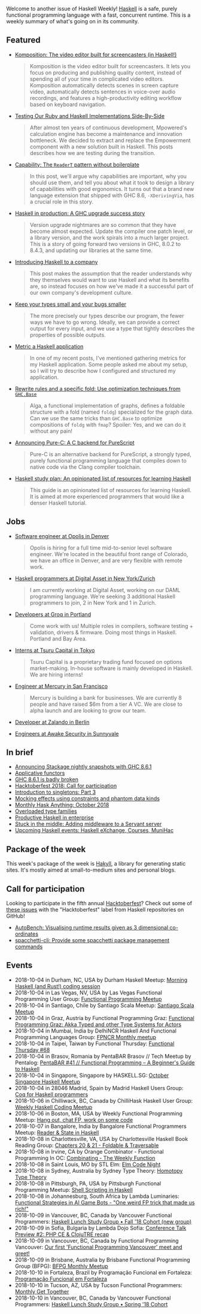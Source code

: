 Welcome to another issue of Haskell Weekly!
[Haskell](https://www.haskell.org) is a safe, purely functional programming language with a fast, concurrent runtime.
This is a weekly summary of what's going on in its community.

## Featured

-   [Komposition: The video editor built for screencasters (in Haskell!)](https://owickstrom.github.io/komposition/)

    > Komposition is the video editor built for screencasters. It lets you focus on producing and publishing quality content, instead of spending all of your time in complicated video editors. Komposition automatically detects scenes in screen capture video, automatically detects sentences in voice-over audio recordings, and features a high-productivity editing workflow based on keyboard navigation.

-   [Testing Our Ruby and Haskell Implementations Side-By-Side](https://blog.mpowered.team/posts/2018-testing-ruby-haskell-implementations.html)

    > After almost ten years of continuous development, Mpowered's calculation engine has become a maintenance and innovation bottleneck. We decided to extract and replace the Empowerment component with a new solution built in Haskell. This posts describes how we are testing during the transition.

-   [Capability: The `ReaderT` pattern without boilerplate](https://www.tweag.io/posts/2018-10-04-capability.html)

    > In this post, we'll argue why capabilities are important, why you should use them, and tell you about what it took to design a library of capabilities with good ergonomics. It turns out that a brand new language extension that shipped with GHC 8.6, `-XDerivingVia`, has a crucial role in this story.

-   [Haskell in production: A GHC upgrade success story](https://engineering.itpro.tv/2018/09/28/haskell-in-production-a-ghc-upgrade-success-story/)

    > Version upgrade nightmares are so common that they have become almost expected. Update the compiler one patch level, or a library version, and the work spirals into a much larger project. This is a story of going forward two versions in GHC, 8.0.2 to 8.4.3, and updating our libraries at the same time.

-   [Introducing Haskell to a company](https://alasconnect.github.io/blog/posts/2018-10-02-introducing-haskell-to-a-company.html)

    > This post makes the assumption that the reader understands why they themselves would want to use Haskell and what its benefits are, so instead focuses on how we've made it a successful part of our own company's development culture.

-   [Keep your types small and your bugs smaller](https://www.parsonsmatt.org/2018/10/02/small_types.html)

    > The more precisely our types describe our program, the fewer ways we have to go wrong. Ideally, we can provide a correct output for every input, and we use a type that tightly describes the properties of possible outputs.

-   [Metric a Haskell application](https://qnikst.github.io/posts/2018-10-29-metrics-haskell.html)

    > In one of my recent posts, I've mentioned gathering metrics for my Haskell application. Some people asked me about my setup, so I will try to describe how I configured and structured my application.

-   [Rewrite rules and a specific fold: Use optimization techniques from `GHC.Base`](https://blog.nyarlathotep.one/2018/09/rewrite-rules-and-a-specific-fold/)

    > Alga, a functional implementation of graphs, defines a foldable structure with a fold (named `foldg`) specialized for the graph data. Can we use the same tricks than `GHC.Base` to optimize compositions of `foldg` with `fmap`? Spoiler: Yes, and we can do it without any pain!

-   [Announcing Pure-C: A C backend for PureScript](https://medium.com/@felixschlitter/announcing-pure-c-a-c-backend-for-purescript-c6bc05562fde)

    > Pure-C is an alternative backend for PureScript, a strongly typed, purely functional programming language that compiles down to native code via the Clang compiler toolchain.

-   [Haskell study plan: An opinionated list of resources for learning Haskell](https://github.com/soupi/haskell-study-plan/tree/6490a5a89f24adae860ad0e2afe2a87c8bc58e0a)

    > This guide is an opinionated list of resources for learning Haskell. It is aimed at more experienced programmers that would like a denser Haskell tutorial.

## Jobs

-   [Software engineer at Opolis in Denver](https://twitter.com/mattoflambda/status/1045784193953718272)

    > Opolis is hiring for a full time mid-to-senior level software engineer. We're located in the beautiful front range of Colorado, we have an office in Denver, and are very flexible with remote work.

-   [Haskell programmers at Digital Asset in New York/Zurich](https://neilmitchell.blogspot.com/2018/10/full-time-haskell-jobs-in-zurichnew.html)

    > I am currently working at Digital Asset, working on our DAML programming language. We're seeking 3 additional Haskell programmers to join, 2 in New York and 1 in Zurich.

-   [Developers at Groq in Portland](https://twitter.com/pike7464/status/1044974652634718208)

    > Come work with us! Multiple roles in compilers, software testing + validation, drivers & firmware. Doing most things in Haskell. Portland and Bay Area.

-   [Interns at Tsuru Capital in Tokyo](https://www.tsurucapital.com/en/)

    >  Tsuru Capital is a proprietary trading fund focused on options market-making. In-house software is mainly developed in Haskell. We are hiring interns!

-   [Engineer at Mercury in San Francisco](https://np.reddit.com/r/haskell/comments/9kiyqy/mercury_is_hiring_an_engineer_sf_fulltime/)

    > Mercury is building a bank for businesses. We are currently 8 people and have raised $6m from a tier A VC. We are close to alpha launch and are looking to grow our team.

-   [Developer at Zalando in Berlin](https://twitter.com/markeibes/status/1042457695767486465)

-   [Engineers at Awake Security in Sunnyvale](https://jobs.lever.co/awake-security)

## In brief

-   [Announcing Stackage nightly snapshots with GHC 8.6.1](https://www.stackage.org/blog/2018/09/announce-ghc-8.6-on-nightlies)
-   [Applicative functors](http://blog.ploeh.dk/2018/10/01/applicative-functors/)
-   [GHC 8.6.1 is badly broken](https://np.reddit.com/r/haskell/comments/9ksch6/ghc_861_is_badly_broken/)
-   [Hacktoberfest 2018: Call for participation](https://kowainik.github.io/posts/2018-10-01-hacktoberfest)
-   [Introduction to singletons: Part 3](https://blog.jle.im/entry/introduction-to-singletons-3.html)
-   [Mocking effects using constraints and phantom data kinds](https://chrispenner.ca/posts/mock-effects-with-data-kinds)
-   [Monthly Hask Anything: October 2018](https://np.reddit.com/r/haskell/comments/9k803d/monthly_hask_anything_october_2018/)
-   [Overloaded type families](https://blog.poisson.chat/posts/2018-09-29-overloaded-families.html)
-   [Productive Haskell in enterprise](https://alasconnect.github.io/blog/posts/2018-10-04-productive-haskell-in-enterprise.html)
-   [Stuck in the middle: Adding middleware to a Servant server](https://mmhaskell.com/blog/2018/10/8/stuck-in-the-middle-adding-middleware-to-a-servant-server)
-   [Upcoming Haskell events: Haskell eXchange, Courses, MuniHac](https://www.well-typed.com/blog/2018/10/upcoming-haskell-events-haskell-exchange-courses-munihac/)

## Package of the week

This week's package of the week is [Hakyll](https://jaspervdj.be/hakyll/),
a library for generating static sites.
It's mostly aimed at small-to-medium sites and personal blogs.

## Call for participation

Looking to participate in the fifth annual [Hacktoberfest](https://hacktoberfest.digitalocean.com)?
Check out some of [these issues](https://github.com/issues?q=language%3Ahaskell+label%3Ahacktoberfest+is%3Aissue+is%3Aopen+archived%3Afalse) with the "Hacktoberfest" label from Haskell repositories on GitHub!

-   [AutoBench: Visualising runtime results given as 3 dimensional co-ordinates](https://github.com/mathandley/AutoBench/issues/12)
-   [spacchetti-cli: Provide some spacchetti package management commands](https://github.com/justinwoo/spacchetti-cli/issues/4)

## Events

- 2018-10-04 in Durham, NC, USA by Durham Haskell Meetup: [Morning Haskell (and Rust!) coding session](https://www.meetup.com/Durham-Haskell-Meetup/events/255088697/)
- 2018-10-04 in Las Vegas, NV, USA by Las Vegas Functional Programming User Group: [Functional Programming Meetup](https://www.meetup.com/las-vegas-functional-programming/events/255080695/)
- 2018-10-04 in Santiago, Chile by Santiago Scala Meetup: [Santiago Scala Meetup](https://www.meetup.com/Santiago-Scala-Meetup/events/254288512/)
- 2018-10-04 in Graz, Austria by Functional Programming Graz: [Functional Programming Graz: Akka Typed and other Type Systems for Actors](https://www.meetup.com/Functional-Programming-Graz/events/253642458/)
- 2018-10-04 in Mumbai, India by DelhiNCR Haskell And Functional Programming Languages Group: [FPNCR Monthly meetup](https://www.meetup.com/DelhiNCR-Haskell-And-Functional-Programming-Languages-Group/events/254707913/)
- 2018-10-04 in Taipei, Taiwan by Functional Thursday: [Functional Thursday #68](https://www.meetup.com/Functional-Thursday/events/254877031/)
- 2018-10-04 in Brasov, Romania by PentaBAR Brasov // Tech Meetup by Pentalog: [PentaBAR #41 // Functional Programming – A Beginner's Guide to Haskell](https://www.meetup.com/PentaBAR-Tech-Meetup-by-Pentalog/events/254959285/)
- 2018-10-04 in Singapore, Singapore by HASKELL.SG: [October Singapore Haskell Meetup](https://www.meetup.com/HASKELL-SG/events/254398860/)
- 2018-10-04 in 28046 Madrid, Spain by Madrid Haskell Users Group: [Coq for Haskell programmers](https://www.meetup.com/Haskell-MAD/events/254067999/)
- 2018-10-06 in Chilliwack, BC, Canada by ChilliHask Haskell User Group: [Weekly Haskell Coding Meetup](https://www.meetup.com/BC-HUG/events/254742881/)
- 2018-10-06 in Boston, MA, USA by Weekly Functional Programming Meetup: [Hang out, chat FP, work on some code](https://www.meetup.com/Weekly-Functional-Programming-Meetup/events/253684630/)
- 2018-10-07 in Bangalore, India by Bangalore Functional Programmers Meetup: [Reader & State in Haskell](https://www.meetup.com/Bangalore-Functional-Programmers-Meetup/events/254931981/)
- 2018-10-08 in Charlottesville, VA, USA by Charlottesville Haskell Book Reading Group: [Chapters 20 & 21 - Foldable & Traversable](https://www.meetup.com/Charlottesville-Haskell-Book-Reading-Group/events/255196350/)
- 2018-10-08 in Irvine, CA by Orange Combinator - Functional Programming In OC: [Combinating - The Weekly Function](https://www.meetup.com/orange-combinator/events/254825492/)
- 2018-10-08 in Saint Louis, MO by STL Elm: [Elm Code Night](https://www.meetup.com/STLElm/events/255009987/)
- 2018-10-08 in Sydney, Australia by Sydney Type Theory: [Homotopy Type Theory](https://www.meetup.com/Sydney-Type-Theory/events/254748533/)
- 2018-10-08 in Pittsburgh, PA, USA by Pittsburgh Functional Programming Meetup: [Shell Scripting in Haskell](https://www.meetup.com/Pittsburgh-Functional-Programming-Meetup/events/254555001/)
- 2018-10-08 in Johannesburg, South Africa by Lambda Luminaries: [Functional Strategies in AI Game Bots - "One weird FP trick that made us rich!"](https://www.meetup.com/lambda-luminaries/events/251751461/)
- 2018-10-09 in Vancouver, BC, Canada by Vancouver Functional Programmers: [Haskell Lunch Study Group • Fall '18 Cohort (new group)](https://www.meetup.com/Vancouver-Functional-Programmers/events/255206495/)
- 2018-10-09 in Sofia, Bulgaria by Lambda Dojo Sofia: [Conference Talk Preview #2: PHP CE & ClojuTRE recap](https://www.meetup.com/Lambda-Dojo-Sofia/events/254956726/)
- 2018-10-09 in Vancouver, BC, Canada by Functional Programming Vancouver: [Our first 'Functional Programming Vancouver' meet and greet!](https://www.meetup.com/Functional-Programming-Vancouver/events/255182237/)
- 2018-10-09 in Brisbane, Australia by Brisbane Functional Programming Group (BFPG): [BFPG Monthly Meetup](https://www.meetup.com/Brisbane-Functional-Programming-Group/events/252854883/)
- 2018-10-10 in Fortaleza, Brazil by Programação Funcional em Fortaleza: [Programação Funcional em Fortaleza](https://www.meetup.com/FOR-Fun/events/255086328/)
- 2018-10-10 in Tucson, AZ, USA by Tucson Functional Programmers: [Monthly Get Together](https://www.meetup.com/Tucson-Functional-Programmers/events/254803301/)
- 2018-10-10 in Vancouver, BC, Canada by Vancouver Functional Programmers: [Haskell Lunch Study Group • Spring '18 Cohort](https://www.meetup.com/Vancouver-Functional-Programmers/events/255206466/)
